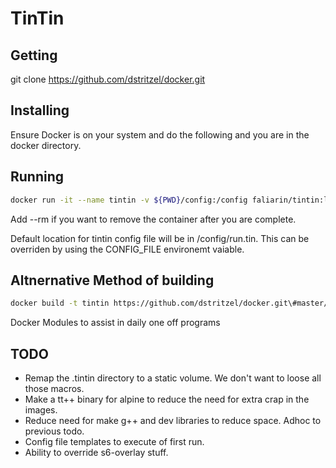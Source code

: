 # TinTin

## Getting
git clone https://github.com/dstritzel/docker.git

## Installing
Ensure Docker is on your system and do the following and you are in the docker directory.

## Running

```bash
docker run -it --name tintin -v ${PWD}/config:/config faliarin/tintin:latest
```

Add --rm if you want to remove the container after you are complete.

Default location for tintin config file will be in /config/run.tin. This can be overriden by using the CONFIG_FILE environemt vaiable.

## Altnernative Method of building

```bash
docker build -t tintin https://github.com/dstritzel/docker.git\#master/tintin
```

Docker Modules to assist in daily one off programs

## TODO
* Remap the .tintin directory to a static volume. We don't want to loose all those macros.
* Make a tt++ binary for alpine to reduce the need for extra crap in the images.
* Reduce need for make g++ and dev libraries to reduce space. Adhoc to previous todo.
* Config file templates to execute of first run.
* Ability to override s6-overlay stuff.
